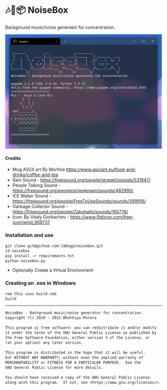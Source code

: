 # 🎶🎵📦 NoiseBox

Background music/noise generator for concentration. 

![](https://github.com/JaDogg/noisebox/blob/main/images/noisebox.png)

#### Credits
* Mug ASCII art By Morfina https://www.asciiart.eu/food-and-drinks/coffee-and-tea
* Rain Sound - https://freesound.org/people/straget/sounds/531947/
* People Talking Sound - https://freesound.org/people/priesjensen/sounds/482990/
* ICE Maker Sound - https://freesound.org/people/FreeToUseSounds/sounds/399916/
* Garbage Collector Sound - https://freesound.org/people/Zabuhailo/sounds/165776/
* Icon: By Vitaly Gorbachev - https://www.flaticon.com/free-icon/wind_959737

### Installation and use

```shell
git clone git@github.com:JaDogg/noisebox.git
cd noisebox
pip install -r requirements.txt
python noisebox.py
```
* Optionally Create a Virtual Environment

### Creating an .exe in Windows

```shell
rem this uses build.cmd
build 
```
--------

    NoiseBox - Background music/noise generator for concentration. 
    Copyright (C) 2019 - 2021 Bhathiya Perera

    This program is free software: you can redistribute it and/or modify
    it under the terms of the GNU General Public License as published by
    the Free Software Foundation, either version 3 of the License, or
    (at your option) any later version.

    This program is distributed in the hope that it will be useful,
    but WITHOUT ANY WARRANTY; without even the implied warranty of
    MERCHANTABILITY or FITNESS FOR A PARTICULAR PURPOSE.  See the
    GNU General Public License for more details.

    You should have received a copy of the GNU General Public License
    along with this program.  If not, see <https://www.gnu.org/licenses/>.